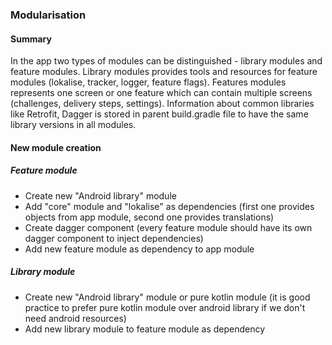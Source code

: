 ### Modularisation

#### Summary

In the app two types of modules can be distinguished - library modules and feature modules.
Library modules provides tools and resources for feature modules (lokalise, tracker, logger, feature flags).
Features modules represents one screen or one feature which can contain multiple screens (challenges, delivery steps, settings).
Information about common libraries like Retrofit, Dagger is stored in parent build.gradle file to have the same library versions in all modules.

#### New module creation

##### Feature module
* Create new "Android library" module
* Add "core" module and "lokalise" as dependencies (first one provides objects from app module, second one provides translations)
* Create dagger component (every feature module should have its own dagger component to inject dependencies)
* Add new feature module as dependency to app module

##### Library module
* Create new "Android library" module or pure kotlin module (it is good practice to prefer pure kotlin module over android library if we don't need android resources)
* Add new library module to feature module as dependency
